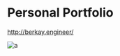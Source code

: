 
# Personal Portfolio

http://berkay.engineer/

![a](https://user-images.githubusercontent.com/59448862/95682935-d9427580-0bf0-11eb-87ee-2cb6082b7730.png)
